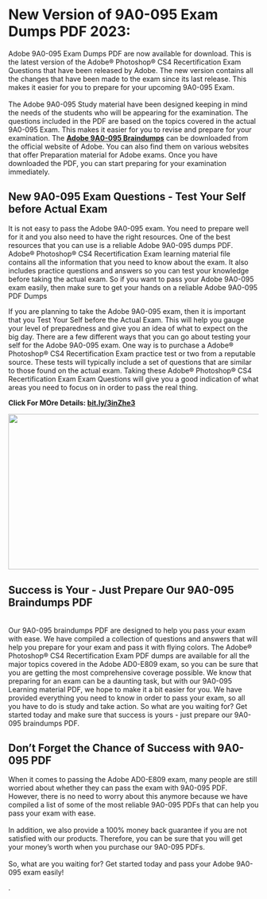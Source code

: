 
<h1>New Version of 9A0-095 Exam Dumps PDF 2023:</h1>
<p>Adobe 9A0-095 Exam Dumps PDF are now available for download. This is the latest version of the Adobe&reg; Photoshop&reg; CS4 Recertification Exam Questions that have been released by Adobe. The new version contains all the changes that have been made to the exam since its last release. This makes it easier for you to prepare for your upcoming 9A0-095 Exam.<br /> <br /> The Adobe 9A0-095 Study material have been designed keeping in mind the needs of the students who will be appearing for the examination. The questions included in the PDF are based on the topics covered in the actual 9A0-095 Exam. This makes it easier for you to revise and prepare for your examination. The <strong><a href="http://bit.ly/3inZhe3">Adobe 9A0-095 Braindumps</a></strong> can be downloaded from the official website of Adobe. You can also find them on various websites that offer Preparation material for Adobe exams. Once you have downloaded the PDF, you can start preparing for your examination immediately.</p>
<h2>New 9A0-095 Exam Questions - Test Your Self before Actual Exam</h2>
<p>It is not easy to pass the Adobe 9A0-095 exam. You need to prepare well for it and you also need to have the right resources. One of the best resources that you can use is a reliable Adobe 9A0-095 dumps PDF. Adobe&reg; Photoshop&reg; CS4 Recertification Exam learning material file contains all the information that you need to know about the exam. It also includes practice questions and answers so you can test your knowledge before taking the actual exam. So if you want to pass your Adobe 9A0-095 exam easily, then make sure to get your hands on a reliable Adobe 9A0-095 PDF Dumps</p>
<p>If you are planning to take the Adobe 9A0-095 exam, then it is important that you Test Your Self before the Actual Exam. This will help you gauge your level of preparedness and give you an idea of what to expect on the big day. There are a few different ways that you can go about testing your self for the Adobe 9A0-095 exam. One way is to purchase a Adobe&reg; Photoshop&reg; CS4 Recertification Exam practice test or two from a reputable source. These tests will typically include a set of questions that are similar to those found on the actual exam. Taking these Adobe&reg; Photoshop&reg; CS4 Recertification Exam Exam Questions will give you a good indication of what areas you need to focus on in order to pass the real thing.<br /> </p>
<p><strong>Click For MOre Details:&nbsp;<a href="bit.ly/3inZhe3">bit.ly/3inZhe3</a></strong></p>
<p style="text-align: center;"><strong><img src="https://i.ibb.co/m5k31Qp/freedumpspdf.jpg&quot;" alt="" width="555" height="313" /></strong></p>
<h2>Success is Your - Just Prepare Our 9A0-095 Braindumps PDF</h2>
<p><br /> Our 9A0-095 braindumps PDF are designed to help you pass your exam with ease. We have compiled a collection of questions and answers that will help you prepare for your exam and pass it with flying colors. The Adobe&reg; Photoshop&reg; CS4 Recertification Exam PDF dumps are available for all the major topics covered in the Adobe AD0-E809 exam, so you can be sure that you are getting the most comprehensive coverage possible. We know that preparing for an exam can be a daunting task, but with our 9A0-095 Learning material PDF, we hope to make it a bit easier for you. We have provided everything you need to know in order to pass your exam, so all you have to do is study and take action. So what are you waiting for? Get started today and make sure that success is yours - just prepare our 9A0-095 braindumps PDF.</p>
<h2>Don&rsquo;t Forget the Chance of Success with 9A0-095 PDF</h2>
<p>When it comes to passing the Adobe AD0-E809 exam, many people are still worried about whether they can pass the exam with 9A0-095 PDF. However, there is no need to worry about this anymore because we have compiled a list of some of the most reliable 9A0-095 PDFs that can help you pass your exam with ease.<br /> <br /> In addition, we also provide a 100% money back guarantee if you are not satisfied with our products. Therefore, you can be sure that you will get your money&rsquo;s worth when you purchase our 9A0-095 PDFs.<br /> <br /> So, what are you waiting for? Get started today and pass your Adobe 9A0-095 exam easily!</p>
<p>.</p>
<p>&nbsp;</p>
